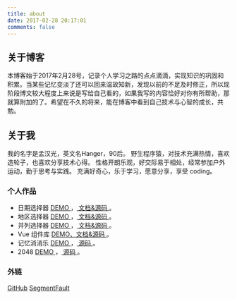 ```yaml
---
title: about
date: 2017-02-28 20:17:01
comments: false
---
```

## 关于博客
本博客始于2017年2月28号，记录个人学习之路的点点滴滴，实现知识的巩固和积累。当某些记忆变淡了还可以回来温故知新，发现以前的不足及时修正，所以现阶段博文较大程度上来说是写给自己看的，如果我写的内容恰好对你有所帮助，那就算附加的了。希望在不久的将来，能在博客中看到自己技术与心智的成长，共勉。

## 关于我
我的名字是孟汉光，英文名Hanger，90后。
野生程序猿，对技术充满热情，喜欢造轮子，也喜欢分享技术心得。
性格开朗乐观，好交际易于相处，经常参加户外运动，勤于思考与实践。
充满好奇心，乐于学习，愿意分享，享受 coding。

### 个人作品
* 日期选择器 [ DEMO ](https://hamger.github.io/hg-datepicker/)，[ 文档&源码 ](https://github.com/hamger/hg-datepicker)。
* 地区选择器 [ DEMO ](https://hamger.github.io/hg-citypicker/)，[ 文档&源码 ](https://github.com/hamger/hg-citypicker)。
* 并列选择器 [ DEMO ](https://hamger.github.io/hg-parapicker/)，[ 文档&源码 ](https://github.com/hamger/hg-parapicker)。
* Vue 组件库 [ DEMO、文档&源码 ](https://github.com/hamger/hg-vcomponents)。
* 记忆消消乐 [ DEMO ](/demo/memory-turnover/index.html)，[ 源码 ](https://github.com/hamger/memory-turnover)。
* 2048 [ DEMO ](/demo/2048/2048.html)，[ 源码 ](https://github.com/hamger/2048)。
<!-- * 拖拽拼图 [ DEMO ](/demo/jigsaw/jigsaw.html)，[ 源码 ](https://github.com/hamger/jigsaw)。 -->
<!-- * 焦点轮播图 [ DEMO ](/demo/carousel.html)，[ 源码 ](https://github.com/hamger/carousel-jq)。 -->
<!-- * 3D轮播图 [ DEMO ](/demo/3d_carousel.html)，[ 源码 ](https://github.com/hamger/css3-skill/blob/master/3d_carousel.html)。 -->
<!-- * 移动端的图片画廊 [ DEMO ](/demo/slider.html)，[ 源码 ](https://github.com/hamger/slider)。 -->
<!-- * Canvas手写板 [ DEMO ](/demo/handwriting/handwriting.html)，[ 源码 ](https://github.com/hamger/handwriting)。 -->

<!-- ### 照片
[仅有的自拍](http://olislpb6q.bkt.clouddn.com/selfie.jpg) -->

<!-- ### 简历
[我的PDF简历](../resume/pdf.html) -->
<!-- [我的在线简历](../resume/index.html) -->

### 外链
[GitHub](https://github.com/hamger)
[SegmentFault](https://segmentfault.com/u/mhg12300)
<!-- [微博](http://weibo.com/p/1005055496798334/home) -->
<!-- [简书](http://www.jianshu.com/users/6c7e347da4e8/timeline) -->
<!-- [知乎](https://www.zhihu.com/people/hamger) -->

